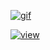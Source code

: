 [![gif](gif2.gif)](https://github.com/Prince-GH/Prince-GH/blob/main/index.html)

[![view](https://img.shields.io/badge/view-blue?style=for-the-badge&logo=view&logoColor=white)](https://komarev.com/ghpvc/?username=prince-gh)


